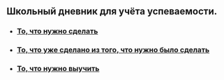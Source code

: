 ## Школьный дневник для учёта успеваемости.

- ### [То, что нужно сделать](TODO.md)
- ### [То, что уже сделано из того, что нужно было сделать](DONE.md)
- ### [То, что нужно выучить](LEARN.md)
